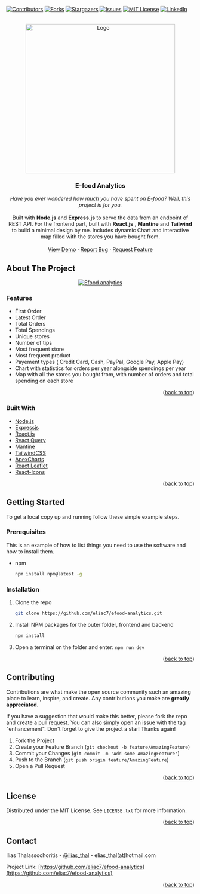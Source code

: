 


<div id="top"></div>


<!-- PROJECT SHIELDS -->
<!--
*** I'm using markdown "reference style" links for readability.
*** Reference links are enclosed in brackets [ ] instead of parentheses ( ).
*** See the bottom of this document for the declaration of the reference variables
*** for contributors-url, forks-url, etc. This is an optional, concise syntax you may use.
*** https://www.markdownguide.org/basic-syntax/#reference-style-links
-->
[![Contributors][contributors-shield]][contributors-url]
[![Forks][forks-shield]][forks-url]
[![Stargazers][stars-shield]][stars-url]
[![Issues][issues-shield]][issues-url]
[![MIT License][license-shield]][license-url]
[![LinkedIn][linkedin-shield]][linkedin-url]



<!-- PROJECT LOGO -->
<br />
<div align="center">
  <a href="https://github.com/eliac7/efood-analytics">
    <img src="https://i.imgur.com/tRLPLIb.jpg" alt="Logo" width="400">
  </a>

<h3 align="center">E-food Analytics</h3>

  <p align="center">
    <i>Have you ever wondered how much you have spent on E-food? Well, this project is for you. </i>     
    <br/>
    <br/>
    Built with <b>Node.js</b> and <b>Express.js</b> to serve the data from an endpoint of REST API. For the frontend part, built with <b>React.js</b> , <b>Mantine</b> and <b>Tailwind</b> to build a minimal design by me. Includes dynamic Chart and interactive map filled with the stores you have bought from.
    <br />
    <br />
    <a href="https://bit.ly/react-efood-analytics">View Demo</a>
    ·
    <a href="https://github.com/eliac7/efood-analytics/issues">Report Bug</a>
    ·
    <a href="https://github.com/eliac7/efood-analytics/issues">Request Feature</a>
  </p>
</div>







<!-- ABOUT THE PROJECT -->
## About The Project
<p align="center">
  <a href="https://bit.ly/efood-analytics" target="_blank">
    <img src="https://i.imgur.com/FIQtp9N.png" alt="Efood analytics "/>
  </a>
</p>

### Features
<ul>
   <li>First Order</li>
    <li>Latest Order</li>
    <li>Total Orders</li>
     <li>Total Spendings</li>
     <li>Unique stores</li>
     <li>Number of tips</li>
     <li>Most frequent store</li>
     <li>Most frequent product </li>
     <li> Payement types ( Credit Card, Cash, PayPal, Google Pay, Apple Pay)</li>
     <li>Chart with statistics for orders per year alongside spendings per year </li>
     <li>Map with all the stores you bought from, with number of orders and total spending on each store</li>
   </ul>


<p align="right">(<a href="#top">back to top</a>)</p>



### Built With

* [Node.js](https://nodejs.org/en/)
* [Expressjs](https://expressjs.com/)
* [React.js](https://reactjs.org/)
* [React Query](https://react-query-v3.tanstack.com/)
* [Mantine](https://mantine.dev/)
* [TailwindCSS](https://tailwindcss.com/)
* [ApexCharts](https://apexcharts.com/)
* [React Leaflet](https://react-leaflet.js.org/)
* [React-Icons](https://react-icons.github.io/react-icons/)

<p align="right">(<a href="#top">back to top</a>)</p>



<!-- GETTING STARTED -->
## Getting Started

To get a local copy up and running follow these simple example steps.

### Prerequisites

This is an example of how to list things you need to use the software and how to install them.
* npm
  ```sh
  npm install npm@latest -g
  ```

### Installation

1. Clone the repo
   ```sh
   git clone https://github.com/eliac7/efood-analytics.git
   ```
2. Install NPM packages for the outer folder, frontend and backend
   ```sh
   npm install
   ```
3. Open a terminal on the folder and enter:
   ```npm run dev```
  

<p align="right">(<a href="#top">back to top</a>)</p>





<!-- CONTRIBUTING -->
## Contributing

Contributions are what make the open source community such an amazing place to learn, inspire, and create. Any contributions you make are **greatly appreciated**.

If you have a suggestion that would make this better, please fork the repo and create a pull request. You can also simply open an issue with the tag "enhancement".
Don't forget to give the project a star! Thanks again!

1. Fork the Project
2. Create your Feature Branch (`git checkout -b feature/AmazingFeature`)
3. Commit your Changes (`git commit -m 'Add some AmazingFeature'`)
4. Push to the Branch (`git push origin feature/AmazingFeature`)
5. Open a Pull Request

<p align="right">(<a href="#top">back to top</a>)</p>



<!-- LICENSE -->
## License

Distributed under the MIT License. See `LICENSE.txt` for more information.

<p align="right">(<a href="#top">back to top</a>)</p>



<!-- CONTACT -->
## Contact

Ilias Thalassochoritis - [@ilias_thal](https://twitter.com/ilias_thal) - elias_thal(at)hotmail.com

Project Link: [https://github.com/eliac7/efood-analytics](https://github.com/eliac7/efood-analytics)

<p align="right">(<a href="#top">back to top</a>)</p>



<!-- MARKDOWN LINKS & IMAGES -->
<!-- https://www.markdownguide.org/basic-syntax/#reference-style-links -->
[contributors-shield]: https://img.shields.io/github/contributors/eliac7/efood-analytics.svg?style=for-the-badge
[contributors-url]: https://github.com/eliac7/efood-analytics/graphs/contributors
[forks-shield]: https://img.shields.io/github/forks/eliac7/efood-analytics.svg?style=for-the-badge
[forks-url]: https://github.com/eliac7/efood-analytics/network/members
[stars-shield]: https://img.shields.io/github/stars/eliac7/efood-analytics.svg?style=for-the-badge
[stars-url]: https://github.com/eliac7/efood-analytics/stargazers
[issues-shield]: https://img.shields.io/github/issues/eliac7/efood-analytics.svg?style=for-the-badge
[issues-url]: https://github.com/eliac7/efood-analytics/issues
[license-shield]: https://img.shields.io/github/license/eliac7/efood-analytics.svg?style=for-the-badge
[license-url]: https://github.com/eliac7/efood-analytics/blob/master/LICENSE
[linkedin-shield]: https://img.shields.io/badge/-LinkedIn-black.svg?style=for-the-badge&logo=linkedin&colorB=555
[linkedin-url]: https://www.linkedin.com/in/eliac7/
[product-screenshot]: https://github.com/eliac7/efood-analytics/blob/efood-2022-client/Preview.gif?raw=true
